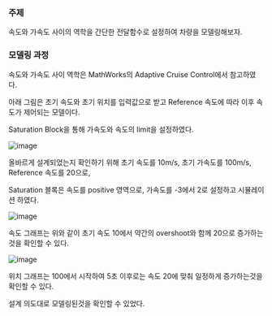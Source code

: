 <h3>주제</h3>

속도와 가속도 사이의 역학을 간단한 전달함수로 설정하여 차량을 모델링해보자.

<h3>모델링 과정</h3>

속도와 가속도 사이 역학은 MathWorks의 Adaptive Cruise Control에서 참고하였다.

아래 그림은 초기 속도와 초기 위치를 입력값으로 받고 Reference 속도에 따라 이후 속도가 제어되는 모델이다.

Saturation Block을 통해 가속도와 속도의 limit을 설정하였다.</br>

![image](https://user-images.githubusercontent.com/87568714/208416518-fca6efe6-9498-49ca-8343-1145783cde33.png)

올바르게 설계되었는지 확인하기 위해 초기 속도를 10m/s, 초기 가속도를 100m/s, Reference 속도를 20으로,

Saturation 블록은 속도를 positive 영역으로, 가속도를 -3에서 2로 설정하고 시뮬레이션 하였다.</br>

![image](https://user-images.githubusercontent.com/87568714/208418711-95644abb-734b-4c8b-83db-e5a3e84466e0.png)

속도 그래프는 위와 같이 초기 속도 10에서 약간의 overshoot와 함께 20으로 증가하는것을 확인할 수 있다.</br>

![image](https://user-images.githubusercontent.com/87568714/208418935-102fffcc-44c7-4de2-a657-66e5e36f288e.png)

위치 그래프는 100에서 시작하여 5초 이후로는 속도 20에 맞춰 일정하게 증가하는것을 확인할 수 있다.

설계 의도대로 모델링된것을 확인할 수 있었다.
